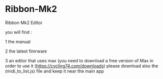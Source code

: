 # Ribbon-Mk2
Ribbon Mk2 Editor 


you will find :

1 the manual 

2 the latest fimrware 

3 an editor that uses max (you need to download a free version of Max in order to use it (https://cycling74.com/downloads)
please download also the (midi_to_list.js) file and keep it near the main app 

